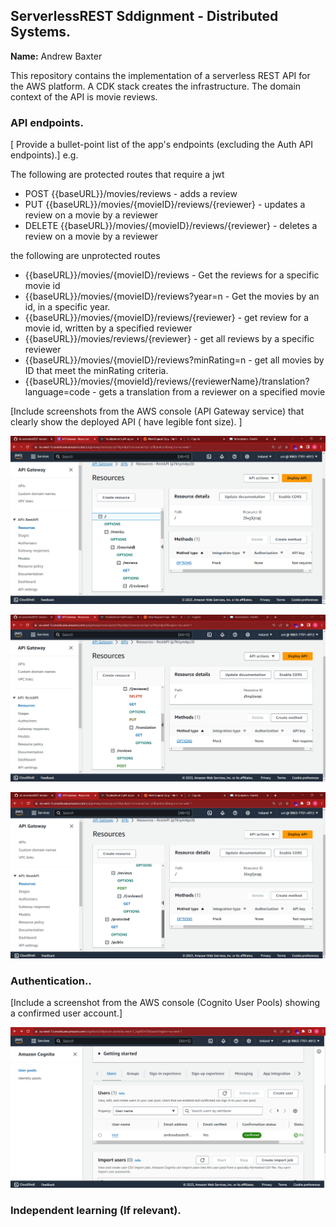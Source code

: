 ## ServerlessREST Sddignment - Distributed Systems.

__Name:__ Andrew Baxter

This repository contains the implementation of a serverless REST API for the AWS platform. A CDK stack creates the infrastructure. The domain context of the API is movie reviews.

### API endpoints.

[ Provide a bullet-point list of the app's endpoints (excluding the Auth API endpoints).]
e.g.

The following are protected routes that require a jwt
+ POST {{baseURL}}/movies/reviews - adds a review
+ PUT {{baseURL}}/movies/{movieID}/reviews/{reviewer} - updates a review on a movie by a reviewer
+ DELETE {{baseURL}}/movies/{movieID}/reviews/{reviewer} - deletes a review on a movie by a reviewer

the following are unprotected routes

+ {{baseURL}}/movies/{movieID}/reviews - Get the reviews for a specific movie id
+ {{baseURL}}/movies/{movieID}/reviews?year=n - Get the movies by an id, in a specific year.
+ {{baseURL}}/movies/{movieID}/reviews/{reviewer} - get review for a movie id, written by a specified reviewer
+ {{baseURL}}/movies/reviews/{reviewer} -  get all reviews by a specific reviewer
+ {{baseURL}}/movies/{movieID}/reviews?minRating=n -  get all movies by ID that meet the minRating criteria.
+ {{baseURL}}/movies/{movieId}/reviews/{reviewerName}/translation?language=code - gets a translation from a reviewer on a specified movie


[Include screenshots from the AWS console (API Gateway service) that clearly show the deployed API ( have legible font size). ]

![](images/api1.png)

![](/images/api2.png)

![](/images/api3.png)

### Authentication..

[Include a screenshot from the AWS console (Cognito User Pools) showing a confirmed user account.]

![](/images/userpool.png)

### Independent learning (If relevant).



